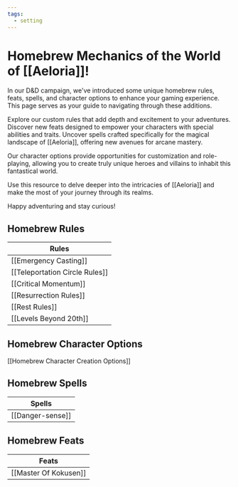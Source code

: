 ```yaml
---
tags:
  - setting
---
```

  
# Homebrew Mechanics of the World of [[Aeloria]]!

In our D&D campaign, we've introduced some unique homebrew rules, feats, spells, and character options to enhance your gaming experience. This page serves as your guide to navigating through these additions.

Explore our custom rules that add depth and excitement to your adventures. Discover new feats designed to empower your characters with special abilities and traits. Uncover spells crafted specifically for the magical landscape of [[Aeloria]], offering new avenues for arcane mastery.

Our character options provide opportunities for customization and role-playing, allowing you to create truly unique heroes and villains to inhabit this fantastical world.

Use this resource to delve deeper into the intricacies of [[Aeloria]] and make the most of your journey through its realms. 

Happy adventuring and stay curious! 

## Homebrew Rules

| Rules                          |
| ------------------------------ |
| [[Emergency Casting]]          |
| [[Teleportation Circle Rules]] |
| [[Critical Momentum]]          |
| [[Resurrection Rules]]         |
| [[Rest Rules]]                 |
| [[Levels Beyond 20th]]         |

## Homebrew Character Options

[[Homebrew Character Creation Options]]

## Homebrew Spells

| Spells           |
| ---------------- |
| [[Danger-sense]] |

## Homebrew Feats

| Feats                         |
| ----------------------------- |
| [[Master Of Kokusen]] |

